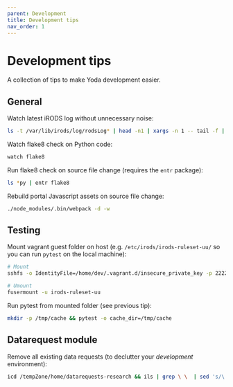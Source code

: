 ```yaml
---
parent: Development
title: Development tips
nav_order: 1
---
```

# Development tips

A collection of tips to make Yoda development easier.

## General

Watch latest iRODS log without unnecessary noise:
```bash
ls -t /var/lib/irods/log/rodsLog* | head -n1 | xargs -n 1 -- tail -f | grep -v "Agent process started for puser=rods"
```

Watch flake8 check on Python code:
```bash
watch flake8
```

Run flake8 check on source file change (requires the `entr` package):
```bash
ls *py | entr flake8
```

Rebuild portal Javascript assets on source file change:
```bash
./node_modules/.bin/webpack -d -w
```

## Testing
Mount vagrant guest folder on host (e.g. `/etc/irods/irods-ruleset-uu/` so you can run `pytest` on the local machine):
```bash
# Mount
sshfs -o IdentityFile=/home/dev/.vagrant.d/insecure_private_key -p 2222 vagrant@127.0.0.1:/etc/irods/irods-ruleset-uu irods-ruleset-uu

# Umount
fusermount -u irods-ruleset-uu
```

Run pytest from mounted folder (see previous tip):
```bash
mkdir -p /tmp/cache && pytest -o cache_dir=/tmp/cache
```

## Datarequest module
Remove all existing data requests (to declutter your _development_ environment):
```bash
icd /tempZone/home/datarequests-research && ils | grep \ \  | sed 's/\ \ C-\ //' | xargs -I COLLPATH sh -c "ichmod -M -r own rods COLLPATH && irm -r COLLPATH"
```
